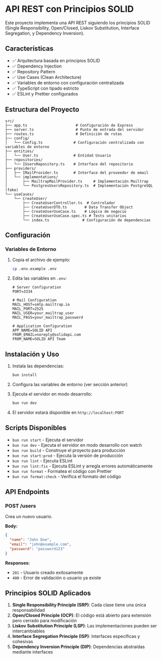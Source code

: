 # API REST con Principios SOLID

Este proyecto implementa una API REST siguiendo los principios SOLID (Single Responsibility, Open/Closed, Liskov Substitution, Interface Segregation, y Dependency Inversion).

## Características

- ✅ Arquitectura basada en principios SOLID
- ✅ Dependency Injection
- ✅ Repository Pattern
- ✅ Use Cases (Clean Architecture)
- ✅ Variables de entorno con configuración centralizada
- ✅ TypeScript con tipado estricto
- ✅ ESLint y Prettier configurados

## Estructura del Proyecto

```
src/
├── app.ts                      # Configuración de Express
├── server.ts                   # Punto de entrada del servidor
├── routes.ts                   # Definición de rutas
├── config/
│   └── Config.ts              # Configuración centralizada con variables de entorno
├── entities/
│   └── User.ts                # Entidad Usuario
├── repositories/
│   └── IUsersRepository.ts    # Interface del repositorio
├── providers/
│   ├── IMailProvider.ts       # Interface del proveedor de email
│   └── implementations/
│       ├── MailtrapMailProvider.ts     # Implementación Mailtrap
│       └── PostgresUsersRepository.ts  # Implementación PostgreSQL (fake)
└── useCases/
    └── CreateUser/
        ├── CreateUserController.ts  # Controlador
        ├── CreateUserDTO.ts        # Data Transfer Object
        ├── CreateUserUseCase.ts    # Lógica de negocio
        ├── CreateUserUseCase.spec.ts # Tests unitarios
        └── index.ts               # Configuración de dependencias
```

## Configuración

### Variables de Entorno

1. Copia el archivo de ejemplo:
   ```bash
   cp .env.example .env
   ```

2. Edita las variables en `.env`:
   ```env
   # Server Configuration
   PORT=3334

   # Mail Configuration
   MAIL_HOST=smtp.mailtrap.io
   MAIL_PORT=2525
   MAIL_USER=your_mailtrap_user
   MAIL_PASS=your_mailtrap_password

   # Application Configuration
   APP_NAME=SOLID API
   FROM_EMAIL=noreply@solidapi.com
   FROM_NAME=SOLID API Team
   ```

## Instalación y Uso

1. Instala las dependencias:
   ```bash
   bun install
   ```

2. Configura las variables de entorno (ver sección anterior)

3. Ejecuta el servidor en modo desarrollo:
   ```bash
   bun run dev
   ```

4. El servidor estará disponible en `http://localhost:PORT`

## Scripts Disponibles

- `bun run start` - Ejecuta el servidor
- `bun run dev` - Ejecuta el servidor en modo desarrollo con watch
- `bun run build` - Construye el proyecto para producción
- `bun run start:prod` - Ejecuta la versión de producción
- `bun run lint` - Ejecuta ESLint
- `bun run lint:fix` - Ejecuta ESLint y arregla errores automáticamente
- `bun run format` - Formatea el código con Prettier
- `bun run format:check` - Verifica el formato del código

## API Endpoints

### POST /users
Crea un nuevo usuario.

**Body:**
```json
{
  "name": "John Doe",
  "email": "john@example.com",
  "password": "password123"
}
```

**Responses:**
- `201` - Usuario creado exitosamente
- `400` - Error de validación o usuario ya existe

## Principios SOLID Aplicados

1. **Single Responsibility Principle (SRP)**: Cada clase tiene una única responsabilidad
2. **Open/Closed Principle (OCP)**: El código está abierto para extensión pero cerrado para modificación
3. **Liskov Substitution Principle (LSP)**: Las implementaciones pueden ser intercambiables
4. **Interface Segregation Principle (ISP)**: Interfaces específicas y cohesivas
5. **Dependency Inversion Principle (DIP)**: Dependencias abstraídas mediante interfaces
